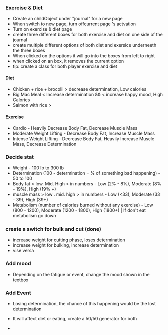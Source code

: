 ### Exercise & Diet

* Create an childObject under "journal" for a new page
* When switch to new page, turn offcurrent page 's actvation 
* Turn on exercise & diet page 
* create three different boxes for both exercise and diet on one side of the journal
* create multiple different options of both diet and exersice underneeth the three boxes
* When clicked on the options it will go into the boxes from left to right
* when clicked on an box, it removes the current option
* tip: create a class for both player exercise and diet

#### Diet
* Chicken + rice + brocolii > decrease determination, Low calories 
* Big Mac Meal < Increase determination && < increase happy mood, High Calories
* Salmon with rice > 

#### Exercise

* Cardio - Heavily Decrease Body Fat, Decrease Muscle Mass
* Moderate Weight Lifting - Decrease Body Fat, Increase Muscle Mass
* Intense Weight Lifting - Decrease Body Fat, Heavily Increase Muscle Mass, Decrease Determination

### Decide stat
* Weight - 100 lb to 300 lb
* Determination (100 - determination = % of something bad happening) - 50 to 100
* Body fat > low. Mid. High > in numbers - Low (2% - 8%), Moderate (8% - 19%), High (19% +)
* muscle mass > low . mid. high > in numbers - Low (<33), Moderate (33 - 39), High (39+)
* Metabolism (number of calories burned without any exercise) - Low (800 - 1200), Moderate (1200 - 1800), High (1800+) | If don't eat metabolism go down


### create a switch for bulk and cut (done)
* increase weight for cutting phase, loses determination
* increase weight for bulking, increase determination
* vise versa

### Add mood 

* Depending on the fatigue or event, change the mood shown in the textbox

### Add Event

* Losing determination, the chance of this happening would be the lost determination
* It will affect diet or eating, create a 50/50 generator for both 

* 
